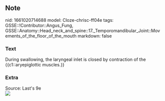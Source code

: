 ## Note
nid: 1661020714688
model: Cloze-chrisc-ff04e
tags: GSSE::!Contributor::Angus_Fung, GSSE::Anatomy::Head_neck_and_spine::17._Temporomandibular_Joint::Movements_of_the_floor_of_the_mouth
markdown: false

### Text
During swallowing, the laryngeal inlet is closed by contraction of the {{c1::aryepiglottic muscles.}}

### Extra
<div>
  Source: Last's 9e
</div>
<div><img src=
"paste-e97d276530b1ad58fbfc3dc59a1b75c31f8acc32.jpg"></div>
